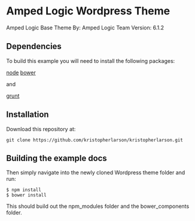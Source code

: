 # Amped Logic Wordpress Theme

Amped Logic Base Theme
By: Amped Logic Team
Version: 6.1.2

## Dependencies
To build this example you will need to install the following packages:

[node](https://github.com/joyent/node)
[bower](https://github.com/bower/bower)

and

[grunt](https://github.com/gruntjs/grunt)

## Installation
Download this repository at:

    git clone https://github.com/kristopherlarson/kristopherlarson.git

## Building the example docs
Then simply navigate into the newly cloned Wordpress theme folder and run:
	
	$ npm install
	$ bower install

This should build out the npm_modules folder and the bower_components folder.